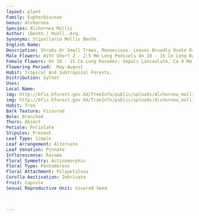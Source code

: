 ```yaml
---
layout: plant
Family: Euphorbiaceae
Genus: Alchornea
Species: Alchornea Mollis
Author: (Benth.) Muell.-Arg.
Synonyms: Stipellaria Mollis Benth.
English Name: 
Description: Shrubs Or Small Trees, Monoecious. Leaves Broadly Ovate Or Suborbicular, Rounded, Truncate Or Shallowly Cordate At Base, Crenate-serrate To Cuspidate-dentate Along Margins, Cuspidate-acuminate At Apex, 8 - 13 X 4 - 8 Cm, Pellucid-dotted, Softly Pubescent Beneath, Palmately 3-nerved With Usually Large Glands At Base; Stipels Lanceolate, 4 - 6 Mm Long; Petioles Stout, 5 - 15 Mm Long; Stipules Subulate, Small. 
Male Flowers: With Short 2 - 2.5 Mm Long Pedicels On 10 - 15 Cm Long Racemes; Calyx Glabrous, Usually Splitting Irregularly. 
Female Flowers: On 10 - 15 Cm Long Racemes; Sepals Lanceolate, Ca 4 Mm Long, Glandular At Base; Ovary Tomentose; Styles Free Nearly To Base. Fruits Globose Capsule, Faintly 3-lobed, 12 - 14 Mm In Diam., Softly Grey-pubescent. Seeds Subglobose, Dorsally Compressed, Rugose.
Flowering Period:  May-August
Habit: Tropical And Subtropical Forests.
Distribution: Sylhet
Uses: 
Local Name: 
img: http://bfis.bforest.gov.bd/TreeInfo/public/uploads/Alchornea_mollis.jpg
img: http://bfis.bforest.gov.bd/TreeInfo/public/uploads/Alchornea_mollis1.jpg
Habit: Tree
Bark Texture: Fissured
Bole: Branched
Thorn: Absent
Petiole: Petiolate
Stipules: Present
Leaf Type: Simple
Leaf Arrangement: Alternate
Leaf Venation: Pinnate
Inflorescence: Raceme
Floral Symmetry: Actinomorphic
Floral Type: Pentamerous
Floral Attachment: Polypetalous
Corolla Aestivation: Imbricate
Fruit: Capsule
Sexual Reproductive Unit: Covered Seed



---
```


